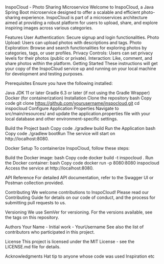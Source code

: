 InspoCloud - Photo Sharing Microservice
Welcome to InspoCloud, a Java Spring Boot microservice designed to offer a scalable and efficient photo-sharing experience. InspoCloud is part of a microservices architecture aimed at providing a robust platform for users to upload, share, and explore inspiring images across various categories.

Features
User Authentication: Secure signup and login functionalities.
Photo Upload: Users can upload photos with descriptions and tags.
Photo Exploration: Browse and search functionalities for exploring photos by categories, tags, or user profiles.
Privacy Controls: Users can set privacy levels for their photos (public or private).
Interaction: Like, comment, and share photos within the platform.
Getting Started
These instructions will get your copy of the InspoCloud service up and running on your local machine for development and testing purposes.

Prerequisites
Ensure you have the following installed:

Java JDK 11 or later
Gradle 6.3 or later (if not using the Gradle Wrapper)
Docker (for containerization)
Installation
Clone the repository
bash
Copy code
git clone https://github.com/yourusername/inspocloud.git
cd inspocloud
Configure Application Properties
Navigate to src/main/resources/ and update the application.properties file with your local database and other environment-specific settings.

Build the Project
bash
Copy code
./gradlew build
Run the Application
bash
Copy code
./gradlew bootRun
The service will start on http://localhost:8080.

Docker Setup
To containerize InspoCloud, follow these steps:

Build the Docker image:
bash
Copy code
docker build -t inspocloud .
Run the Docker container:
bash
Copy code
docker run -p 8080:8080 inspocloud
Access the service at http://localhost:8080.

API Reference
For detailed API documentation, refer to the Swagger UI or Postman collection provided.

Contributing
We welcome contributions to InspoCloud! Please read our Contributing Guide for details on our code of conduct, and the process for submitting pull requests to us.

Versioning
We use SemVer for versioning. For the versions available, see the tags on this repository.

Authors
Your Name - Initial work - YourUsername
See also the list of contributors who participated in this project.

License
This project is licensed under the MIT License - see the LICENSE.md file for details.

Acknowledgments
Hat tip to anyone whose code was used
Inspiration
etc
